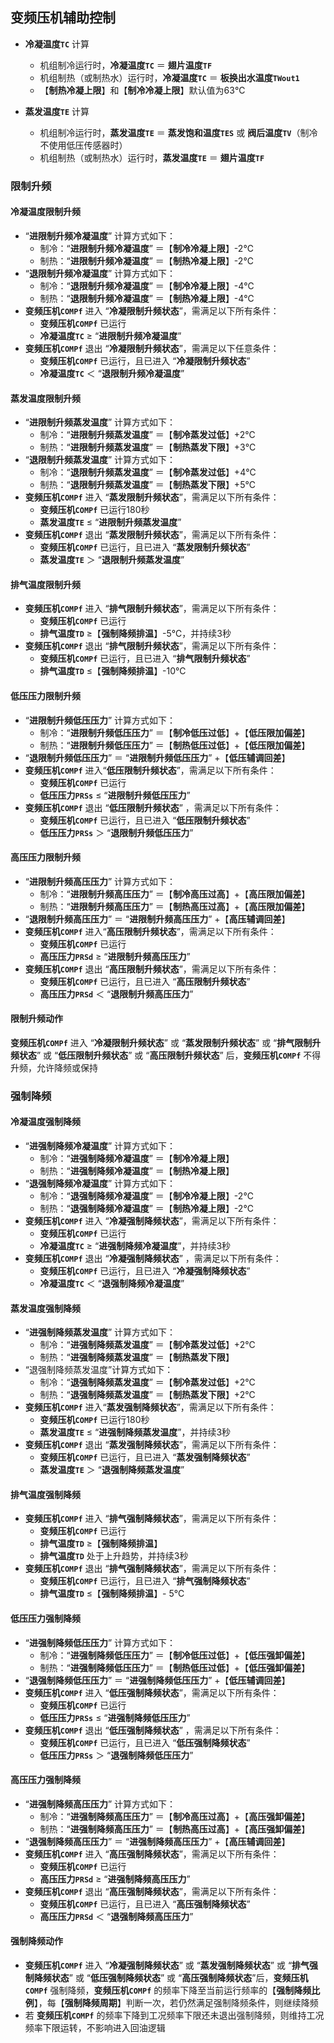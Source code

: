 <!-- 注意事项 -->
<!-- 起始分级标题：##（二级标题） -->

## 变频压机辅助控制

- **冷凝温度`TC`** 计算
  - 机组制冷运行时，**冷凝温度`TC`** ＝  **翅片温度`TF`**
  - 机组制热（或制热水）运行时，**冷凝温度`TC`** ＝ **板换出水温度`TWout1`**
  - 【**制热冷凝上限**】和【**制冷冷凝上限**】默认值为63℃

- **蒸发温度`TE`** 计算
  - 机组制冷运行时，**蒸发温度`TE`** ＝ **蒸发饱和温度`TES`** 或 **阀后温度`TV`**（制冷不使用低压传感器时）
  - 机组制热（或制热水）运行时，**蒸发温度`TE`** ＝  **翅片温度`TF`**

### 限制升频

#### 冷凝温度限制升频

- “**进限制升频冷凝温度**” 计算方式如下：
  - 制冷：“**进限制升频冷凝温度**” ＝【**制冷冷凝上限**】-2℃
  - 制热：“**进限制升频冷凝温度**” ＝【**制热冷凝上限**】-2℃
- “**退限制升频冷凝温度**” 计算方式如下：
  - 制冷：“**退限制升频冷凝温度**” ＝【**制冷冷凝上限**】-4℃
  - 制热：“**退限制升频冷凝温度**” ＝【**制热冷凝上限**】-4℃
- **变频压机`COMPf`** 进入 “**冷凝限制升频状态**”，需满足以下所有条件：
  - **变频压机`COMPf`** 已运行
  - **冷凝温度`TC`** ≥ “**进限制升频冷凝温度**”
- **变频压机`COMPf`** 退出 “**冷凝限制升频状态**”，需满足以下任意条件：
  - **变频压机`COMPf`** 已运行，且已进入 “**冷凝限制升频状态**”
  - **冷凝温度`TC`** ＜ “**退限制升频冷凝温度**”

#### 蒸发温度限制升频

- “**进限制升频蒸发温度**” 计算方式如下：
  - 制冷：“**进限制升频蒸发温度**” ＝【**制冷蒸发过低**】+2℃
  - 制热：“**进限制升频蒸发温度**” ＝【**制热蒸发下限**】+3℃
- “**退限制升频蒸发温度**” 计算方式如下：
  - 制冷：“**退限制升频蒸发温度**” ＝【**制冷蒸发过低**】+4℃
  - 制热：“**退限制升频蒸发温度**” ＝【**制热蒸发下限**】+5℃
- **变频压机`COMPf`** 进入 “**蒸发限制升频状态**”，需满足以下所有条件：
  - **变频压机`COMPf`** 已运行180秒
  - **蒸发温度`TE`** ≤ “**进限制升频蒸发温度**”
- **变频压机`COMPf`** 退出 “**蒸发限制升频状态**”，需满足以下所有条件：
  - **变频压机`COMPf`** 已运行，且已进入 “**蒸发限制升频状态**”
  - **蒸发温度`TE`** ＞ “**退限制升频蒸发温度**”

#### 排气温度限制升频

- **变频压机`COMPf`** 进入 “**排气限制升频状态**”，需满足以下所有条件：
  - **变频压机`COMPf`** 已运行
  - **排气温度`TD`** ≥【**强制降频排温**】-5℃，并持续3秒
- **变频压机`COMPf`** 退出 “**排气限制升频状态**”，需满足以下所有条件：
  - **变频压机`COMPf`** 已运行，且已进入 “**排气限制升频状态**”
  - **排气温度`TD`** ≤【**强制降频排温**】-10℃

#### 低压压力限制升频

- “**进限制升频低压压力**” 计算方式如下：
  - 制冷：“**进限制升频低压压力**” ＝【**制冷低压过低**】+【**低压限加偏差**】
  - 制热：“**进限制升频低压压力**” ＝【**制热低压过低**】+【**低压限加偏差**】
- “**退限制升频低压压力**” ＝ “**进限制升频低压压力**” +【**低压辅调回差**】
- **变频压机`COMPf`** 进入“**低压限制升频状态**”，需满足以下所有条件：
  - **变频压机`COMPf`** 已运行
  - **低压压力`PRSs`** ≤ “**进限制升频低压压力**”
- **变频压机`COMPf`** 退出 “**低压限制升频状态**” ，需满足以下所有条件：
  - **变频压机`COMPf`** 已运行，且已进入 “**低压限制升频状态**”
  - **低压压力`PRSs`** ＞ “**退限制升频低压压力**”

#### 高压压力限制升频

- “**进限制升频高压压力**” 计算方式如下：
  - 制冷：“**进限制升频高压压力**” ＝【**制冷高压过高**】+【**高压限加偏差**】
  - 制热：“**进限制升频高压压力**” ＝【**制热高压过高**】+【**高压限加偏差**】
- “**退限制升频高压压力**” ＝ “**进限制升频高压压力**” +【**高压辅调回差**】
- **变频压机`COMPf`** 进入“**高压限制升频状态**”，需满足以下所有条件：
  - **变频压机`COMPf`** 已运行
  - **高压压力`PRSd`** ≥ “**进限制升频高压压力**”
- **变频压机`COMPf`** 退出 “**高压限制升频状态**”，需满足以下所有条件：
  - **变频压机`COMPf`** 已运行，且已进入 “**高压限制升频状态**”
  - **高压压力`PRSd`** ＜ “**退限制升频高压压力**”

#### 限制升频动作

**变频压机`COMPf`** 进入 “**冷凝限制升频状态**” 或 “**蒸发限制升频状态**” 或 “**排气限制升频状态**” 或 “**低压限制升频状态**” 或 “**高压限制升频状态**” 后，**变频压机`COMPf`** 不得升频，允许降频或保持

### 强制降频

#### 冷凝温度强制降频

- “**进强制降频冷凝温度**” 计算方式如下：
  - 制冷：“**进强制降频冷凝温度**” ＝【**制冷冷凝上限**】
  - 制热：“**进强制降频冷凝温度**” ＝【**制热冷凝上限**】
- “**退强制降频冷凝温度**” 计算方式如下：
  - 制冷：“**退强制降频冷凝温度**” ＝【**制冷冷凝上限**】-2℃
  - 制热：“**退强制降频冷凝温度**” ＝【**制热冷凝上限**】-2℃
- **变频压机`COMPf`** 进入 “**冷凝强制降频状态**”，需满足以下所有条件：
  - **变频压机`COMPf`** 已运行
  - **冷凝温度`TC`** ≥ “**进强制降频冷凝温度**”，并持续3秒
- **变频压机`COMPf`** 退出 “**冷凝强制降频状态**” ，需满足以下所有条件：
  - **变频压机`COMPf`** 已运行，且已进入 “**冷凝强制降频状态**”
  - **冷凝温度`TC`** ＜ “**退强制降频冷凝温度**”

#### 蒸发温度强制降频

- “**进强制降频蒸发温度**” 计算方式如下：
  - 制冷：“**进强制降频蒸发温度**” ＝【**制冷蒸发过低**】+2℃
  - 制热：“**进强制降频蒸发温度**” ＝【**制热蒸发下限**】
- “退强制降频蒸发温度”计算方式如下：
  - 制冷：“**退强制降频蒸发温度**” ＝【**制冷蒸发过低**】+2℃
  - 制热：“**退强制降频蒸发温度**” ＝【**制热蒸发下限**】+2℃
- **变频压机`COMPf`** 进入“**蒸发强制降频状态**”，需满足以下所有条件：
  - **变频压机`COMPf`** 已运行180秒
  - **蒸发温度`TE`** ≤ “**进强制降频蒸发温度**”，并持续3秒
- **变频压机`COMPf`** 退出 “**蒸发强制降频状态**”，需满足以下所有条件：
  - **变频压机`COMPf`** 已运行，且已进入 “**蒸发强制降频状态**”
  - **蒸发温度`TE`** ＞ “**退强制降频蒸发温度**”

#### 排气温度强制降频

- **变频压机`COMPf`** 进入 “**排气强制降频状态**”，需满足以下所有条件：
  - **变频压机`COMPf`** 已运行
  - **排气温度`TD`** ≥【**强制降频排温**】
  - **排气温度`TD`** 处于上升趋势，并持续3秒
- **变频压机`COMPf`** 退出 “**排气强制降频状态**”，需满足以下所有条件：
  - **变频压机`COMPf`** 已运行，且已进入 “**排气强制降频状态**”
  - **排气温度`TD`** ≤【**强制降频排温**】- 5℃

#### 低压压力强制降频

- “**进强制降频低压压力**” 计算方式如下：
  - 制冷：“**进强制降频低压压力**” ＝【**制冷低压过低**】+【**低压强卸偏差**】
  - 制热：“**进强制降频低压压力**” ＝【**制热低压过低**】+【**低压强卸偏差**】
- “**退强制降频低压压力**” ＝ “**进强制降频低压压力**” +【**低压辅调回差**】
- **变频压机`COMPf`** 进入 “**低压强制降频状态**”，需满足以下所有条件：
  - **变频压机`COMPf`** 已运行
  - **低压压力`PRSs`** ≤ “**进强制降频低压压力**”
- **变频压机`COMPf`** 退出 “**低压强制降频状态**” ，需满足以下所有条件：
  - **变频压机`COMPf`** 已运行，且已进入 “**低压强制降频状态**”
  - **低压压力`PRSs`** ＞ “**退强制降频低压压力**”

#### 高压压力强制降频

- “**进强制降频高压压力**” 计算方式如下：
  - 制冷：“**进强制降频高压压力**” ＝【**制冷高压过高**】+【**高压强卸偏差**】
  - 制热：“**进强制降频高压压力**” ＝【**制热高压过高**】+【**高压强卸偏差**】
- “**退强制降频高压压力**” ＝ “**进强制降频高压压力**” +【**高压辅调回差**】
- **变频压机`COMPf`** 进入 “**高压强制降频状态**”，需满足以下所有条件：
  - **变频压机`COMPf`** 已运行
  - **高压压力`PRSd`** ≥ “**进强制降频高压压力**”
- **变频压机`COMPf`** 退出 “**高压强制降频状态**”，需满足以下所有条件：
  - **变频压机`COMPf`** 已运行，且已进入 “**高压强制降频状态**”
  - **高压压力`PRSd`** ＜ “**退强制降频高压压力**”

#### 强制降频动作

- **变频压机`COMPf`** 进入 “**冷凝强制降频状态**” 或 “**蒸发强制降频状态**” 或 “**排气强制降频状态**” 或 “**低压强制降频状态**” 或 “**高压强制降频状态**”后，**变频压机`COMPf`** 强制降频，**变频压机`COMPf`** 的频率下降至当前运行频率的【**强制降频比例**】，每【**强制降频周期**】判断一次，若仍然满足强制降频条件，则继续降频
- 若 **变频压机`COMPf`** 的频率下降到工况频率下限还未退出强制降频，则维持工况频率下限运转，不影响进入回油逻辑
